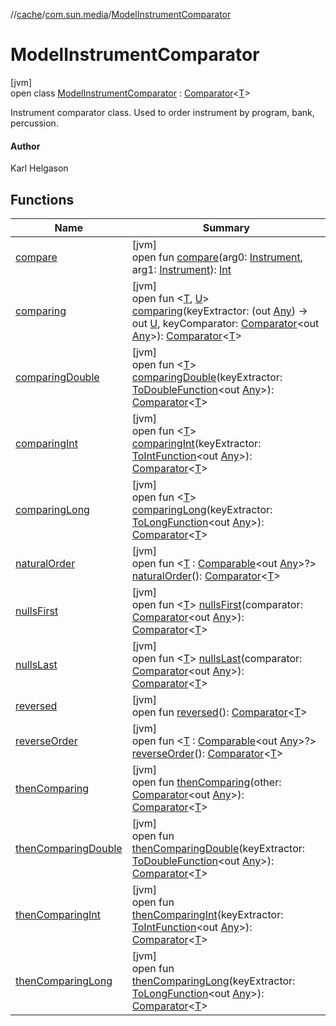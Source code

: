 //[cache](../../../index.md)/[com.sun.media](../index.md)/[ModelInstrumentComparator](index.md)

# ModelInstrumentComparator

[jvm]\
open class [ModelInstrumentComparator](index.md) : [Comparator](https://docs.oracle.com/javase/8/docs/api/java/util/Comparator.html)&lt;[T](https://docs.oracle.com/javase/8/docs/api/java/util/Comparator.html)&gt; 

Instrument comparator class. Used to order instrument by program, bank, percussion.

#### Author

Karl Helgason

## Functions

| Name | Summary |
|---|---|
| [compare](compare.md) | [jvm]<br>open fun [compare](compare.md)(arg0: [Instrument](https://docs.oracle.com/javase/8/docs/api/javax/sound/midi/Instrument.html), arg1: [Instrument](https://docs.oracle.com/javase/8/docs/api/javax/sound/midi/Instrument.html)): [Int](https://kotlinlang.org/api/latest/jvm/stdlib/kotlin/-int/index.html) |
| [comparing](index.md#-1666741532%2FFunctions%2F-82533025) | [jvm]<br>open fun &lt;[T](index.md#-1666741532%2FFunctions%2F-82533025), [U](index.md#-1666741532%2FFunctions%2F-82533025)&gt; [comparing](index.md#-1666741532%2FFunctions%2F-82533025)(keyExtractor: (out [Any](https://kotlinlang.org/api/latest/jvm/stdlib/kotlin/-any/index.html)) -&gt; out [U](index.md#-1666741532%2FFunctions%2F-82533025), keyComparator: [Comparator](https://docs.oracle.com/javase/8/docs/api/java/util/Comparator.html)&lt;out [Any](https://kotlinlang.org/api/latest/jvm/stdlib/kotlin/-any/index.html)&gt;): [Comparator](https://docs.oracle.com/javase/8/docs/api/java/util/Comparator.html)&lt;[T](index.md#1303451408%2FFunctions%2F-82533025)&gt; |
| [comparingDouble](index.md#1303451408%2FFunctions%2F-82533025) | [jvm]<br>open fun &lt;[T](index.md#1303451408%2FFunctions%2F-82533025)&gt; [comparingDouble](index.md#1303451408%2FFunctions%2F-82533025)(keyExtractor: [ToDoubleFunction](https://docs.oracle.com/javase/8/docs/api/java/util/function/ToDoubleFunction.html)&lt;out [Any](https://kotlinlang.org/api/latest/jvm/stdlib/kotlin/-any/index.html)&gt;): [Comparator](https://docs.oracle.com/javase/8/docs/api/java/util/Comparator.html)&lt;[T](index.md#1303451408%2FFunctions%2F-82533025)&gt; |
| [comparingInt](index.md#922328436%2FFunctions%2F-82533025) | [jvm]<br>open fun &lt;[T](index.md#922328436%2FFunctions%2F-82533025)&gt; [comparingInt](index.md#922328436%2FFunctions%2F-82533025)(keyExtractor: [ToIntFunction](https://docs.oracle.com/javase/8/docs/api/java/util/function/ToIntFunction.html)&lt;out [Any](https://kotlinlang.org/api/latest/jvm/stdlib/kotlin/-any/index.html)&gt;): [Comparator](https://docs.oracle.com/javase/8/docs/api/java/util/Comparator.html)&lt;[T](index.md#1303451408%2FFunctions%2F-82533025)&gt; |
| [comparingLong](index.md#-1685732816%2FFunctions%2F-82533025) | [jvm]<br>open fun &lt;[T](index.md#-1685732816%2FFunctions%2F-82533025)&gt; [comparingLong](index.md#-1685732816%2FFunctions%2F-82533025)(keyExtractor: [ToLongFunction](https://docs.oracle.com/javase/8/docs/api/java/util/function/ToLongFunction.html)&lt;out [Any](https://kotlinlang.org/api/latest/jvm/stdlib/kotlin/-any/index.html)&gt;): [Comparator](https://docs.oracle.com/javase/8/docs/api/java/util/Comparator.html)&lt;[T](index.md#1303451408%2FFunctions%2F-82533025)&gt; |
| [naturalOrder](index.md#-1375967232%2FFunctions%2F-82533025) | [jvm]<br>open fun &lt;[T](index.md#-1375967232%2FFunctions%2F-82533025) : [Comparable](https://docs.oracle.com/javase/8/docs/api/java/lang/Comparable.html)&lt;out [Any](https://kotlinlang.org/api/latest/jvm/stdlib/kotlin/-any/index.html)&gt;?&gt; [naturalOrder](index.md#-1375967232%2FFunctions%2F-82533025)(): [Comparator](https://docs.oracle.com/javase/8/docs/api/java/util/Comparator.html)&lt;[T](index.md#1303451408%2FFunctions%2F-82533025)&gt; |
| [nullsFirst](index.md#2032659275%2FFunctions%2F-82533025) | [jvm]<br>open fun &lt;[T](index.md#2032659275%2FFunctions%2F-82533025)&gt; [nullsFirst](index.md#2032659275%2FFunctions%2F-82533025)(comparator: [Comparator](https://docs.oracle.com/javase/8/docs/api/java/util/Comparator.html)&lt;out [Any](https://kotlinlang.org/api/latest/jvm/stdlib/kotlin/-any/index.html)&gt;): [Comparator](https://docs.oracle.com/javase/8/docs/api/java/util/Comparator.html)&lt;[T](index.md#1303451408%2FFunctions%2F-82533025)&gt; |
| [nullsLast](index.md#-1132760807%2FFunctions%2F-82533025) | [jvm]<br>open fun &lt;[T](index.md#-1132760807%2FFunctions%2F-82533025)&gt; [nullsLast](index.md#-1132760807%2FFunctions%2F-82533025)(comparator: [Comparator](https://docs.oracle.com/javase/8/docs/api/java/util/Comparator.html)&lt;out [Any](https://kotlinlang.org/api/latest/jvm/stdlib/kotlin/-any/index.html)&gt;): [Comparator](https://docs.oracle.com/javase/8/docs/api/java/util/Comparator.html)&lt;[T](index.md#1303451408%2FFunctions%2F-82533025)&gt; |
| [reversed](index.md#208665987%2FFunctions%2F-82533025) | [jvm]<br>open fun [reversed](index.md#208665987%2FFunctions%2F-82533025)(): [Comparator](https://docs.oracle.com/javase/8/docs/api/java/util/Comparator.html)&lt;[T](index.md#1303451408%2FFunctions%2F-82533025)&gt; |
| [reverseOrder](index.md#-900409095%2FFunctions%2F-82533025) | [jvm]<br>open fun &lt;[T](index.md#-900409095%2FFunctions%2F-82533025) : [Comparable](https://docs.oracle.com/javase/8/docs/api/java/lang/Comparable.html)&lt;out [Any](https://kotlinlang.org/api/latest/jvm/stdlib/kotlin/-any/index.html)&gt;?&gt; [reverseOrder](index.md#-900409095%2FFunctions%2F-82533025)(): [Comparator](https://docs.oracle.com/javase/8/docs/api/java/util/Comparator.html)&lt;[T](index.md#1303451408%2FFunctions%2F-82533025)&gt; |
| [thenComparing](index.md#-550841764%2FFunctions%2F-82533025) | [jvm]<br>open fun [thenComparing](index.md#-550841764%2FFunctions%2F-82533025)(other: [Comparator](https://docs.oracle.com/javase/8/docs/api/java/util/Comparator.html)&lt;out [Any](https://kotlinlang.org/api/latest/jvm/stdlib/kotlin/-any/index.html)&gt;): [Comparator](https://docs.oracle.com/javase/8/docs/api/java/util/Comparator.html)&lt;[T](index.md#1303451408%2FFunctions%2F-82533025)&gt; |
| [thenComparingDouble](index.md#-1235555955%2FFunctions%2F-82533025) | [jvm]<br>open fun [thenComparingDouble](index.md#-1235555955%2FFunctions%2F-82533025)(keyExtractor: [ToDoubleFunction](https://docs.oracle.com/javase/8/docs/api/java/util/function/ToDoubleFunction.html)&lt;out [Any](https://kotlinlang.org/api/latest/jvm/stdlib/kotlin/-any/index.html)&gt;): [Comparator](https://docs.oracle.com/javase/8/docs/api/java/util/Comparator.html)&lt;[T](index.md#1303451408%2FFunctions%2F-82533025)&gt; |
| [thenComparingInt](index.md#236868017%2FFunctions%2F-82533025) | [jvm]<br>open fun [thenComparingInt](index.md#236868017%2FFunctions%2F-82533025)(keyExtractor: [ToIntFunction](https://docs.oracle.com/javase/8/docs/api/java/util/function/ToIntFunction.html)&lt;out [Any](https://kotlinlang.org/api/latest/jvm/stdlib/kotlin/-any/index.html)&gt;): [Comparator](https://docs.oracle.com/javase/8/docs/api/java/util/Comparator.html)&lt;[T](index.md#1303451408%2FFunctions%2F-82533025)&gt; |
| [thenComparingLong](index.md#1011768109%2FFunctions%2F-82533025) | [jvm]<br>open fun [thenComparingLong](index.md#1011768109%2FFunctions%2F-82533025)(keyExtractor: [ToLongFunction](https://docs.oracle.com/javase/8/docs/api/java/util/function/ToLongFunction.html)&lt;out [Any](https://kotlinlang.org/api/latest/jvm/stdlib/kotlin/-any/index.html)&gt;): [Comparator](https://docs.oracle.com/javase/8/docs/api/java/util/Comparator.html)&lt;[T](index.md#1303451408%2FFunctions%2F-82533025)&gt; |
